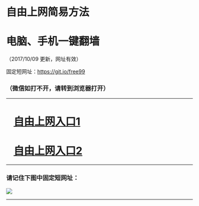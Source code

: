 ﻿# 自由上网简易方法

# 电脑、手机一键翻墙

（2017/10/09 更新，网址有效）

固定短网址：https://git.io/free99

### （微信如打不开，请转到浏览器打开）


***





# &nbsp;&nbsp; <a href="http://ft49318733.fwq-tz-1001.info/fwqtz01.html?t=100900113822 " target="_blank">自由上网入口1</a>
# &nbsp;&nbsp; <a href="http://ft2999332005.fwq-tz-1002.info/fwqtz02.html?t=100900122620 " target="_blank">自由上网入口2</a>
***

### 请记住下图中固定短网址：

<img src="https://s3-us-west-2.amazonaws.com/fwq-1001/yjfq-20170905okok.png" /> 


***

